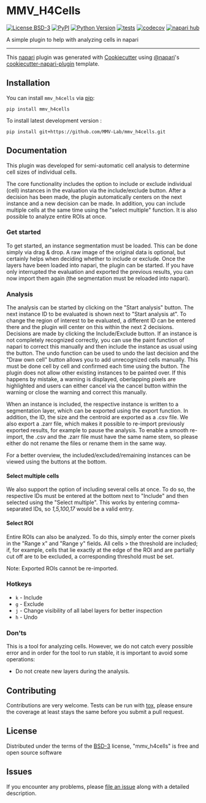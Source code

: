 # MMV_H4Cells

[![License BSD-3](https://img.shields.io/pypi/l/mmv_h4cells.svg?color=green)](https://github.com/MMV-Lab/mmv_h4cells/raw/main/LICENSE)
[![PyPI](https://img.shields.io/pypi/v/mmv_h4cells.svg?color=green)](https://pypi.org/project/mmv_h4cells)
[![Python Version](https://img.shields.io/pypi/pyversions/mmv_h4cells.svg?color=green)](https://python.org)
[![tests](https://github.com/MMV-Lab/mmv_h4cells/workflows/tests/badge.svg)](https://github.com/MMV-Lab/mmv_h4cells/actions)
[![codecov](https://codecov.io/gh/MMV-Lab/mmv_h4cells/branch/main/graph/badge.svg)](https://codecov.io/gh/MMV-Lab/mmv_h4cells)
[![napari hub](https://img.shields.io/endpoint?url=https://api.napari-hub.org/shields/mmv_h4cells)](https://napari-hub.org/plugins/mmv_h4cells)

A simple plugin to help with analyzing cells in napari

----------------------------------

This [napari] plugin was generated with [Cookiecutter] using [@napari]'s [cookiecutter-napari-plugin] template.

<!--
Don't miss the full getting started guide to set up your new package:
https://github.com/napari/cookiecutter-napari-plugin#getting-started

and review the napari docs for plugin developers:
https://napari.org/stable/plugins/index.html
-->

## Installation

You can install `mmv_h4cells` via [pip]:

    pip install mmv_h4cells



To install latest development version :

    pip install git+https://github.com/MMV-Lab/mmv_h4cells.git


## Documentation

This plugin was developed for semi-automatic cell analysis to determine cell sizes of individual cells.

The core functionality includes the option to include or exclude individual (cell) instances in the evaluation via the include/exclude button. After a decision has been made, the plugin automatically centers on the next instance and a new decision can be made. In addition, you can include multiple cells at the same time using the "select multiple" function. It is also possible to analyze entire ROIs at once.
 
### Get started

To get started, an instance segmentation must be loaded. This can be done simply via drag & drop. A raw image of the original data is optional, but certainly helps when deciding whether to include or exclude.
Once the layers have been loaded into napari, the plugin can be started.
If you have only interrupted the evaluation and exported the previous results, you can now import them again (the segmentation must be reloaded into napari). 

### Analysis

The analysis can be started by clicking on the "Start analysis" button. The next instance ID to be evaluated is shown next to "Start analysis at". To change the region of interest to be evaluated, a different ID can be entered there and the plugin will center on this within the next 2 decisions. Decisions are made by clicking the Include/Exclude button. If an instance is not completely recognized correctly, you can use the paint function of napari to correct this manually and then include the instance as usual using the button. The undo function can be used to undo the last decision and the "Draw own cell" button allows you to add unrecognized cells manually. This must be done cell by cell and confirmed each time using the button. The plugin does not allow other existing instances to be painted over. If this happens by mistake, a warning is displayed, oberlapping pixels are highlighted and users can either cancel via the cancel button within the warning or close the warning and correct this manually. 

When an instance is included, the respective instance is written to a segmentation layer, which can be exported using the export function. In addition, the ID, the size and the centroid are exported as a .csv file. We also export a .zarr file, which makes it possible to re-import previously exported results, for example to pause the analysis. To enable a smooth re-import, the .csv and the .zarr file must have the same name stem, so please either do not rename the files or rename them in the same way. 

For a better overview, the included/excluded/remaining instances can be viewed using the buttons at the bottom.

#### Select multiple cells

We also support the option of including several cells at once. To do so, the respective IDs must be entered at the bottom next to "Include" and then selected using the "Select multiple". This works by entering comma-separated IDs, so *1,5,100,17* would be a valid entry.

#### Select ROI

Entire ROIs can also be analyzed. To do this, simply enter the corner pixels in the "Range x" and "Range y" fields. All cells > the threshold are included; if, for example, cells that lie exactly at the edge of the ROI and are partially cut off are to be excluded, a corresponding threshold must be set.

Note: Exported ROIs cannot be re-imported.

### Hotkeys

- `k` - Include
- `g` - Exclude
- `j` - Change visibility of all label layers for better inspection
- `h` - Undo

### Don'ts

This is a tool for analyzing cells. However, we do not catch every possible error and in order for the tool to run stable, it is important to avoid some operations:

- Do not create new layers during the analysis.

## Contributing

Contributions are very welcome. Tests can be run with [tox], please ensure
the coverage at least stays the same before you submit a pull request.

## License

Distributed under the terms of the [BSD-3] license,
"mmv_h4cells" is free and open source software

## Issues

If you encounter any problems, please [file an issue] along with a detailed description.

[napari]: https://github.com/napari/napari
[Cookiecutter]: https://github.com/audreyr/cookiecutter
[@napari]: https://github.com/napari
[MIT]: http://opensource.org/licenses/MIT
[BSD-3]: http://opensource.org/licenses/BSD-3-Clause
[GNU GPL v3.0]: http://www.gnu.org/licenses/gpl-3.0.txt
[GNU LGPL v3.0]: http://www.gnu.org/licenses/lgpl-3.0.txt
[Apache Software License 2.0]: http://www.apache.org/licenses/LICENSE-2.0
[Mozilla Public License 2.0]: https://www.mozilla.org/media/MPL/2.0/index.txt
[cookiecutter-napari-plugin]: https://github.com/napari/cookiecutter-napari-plugin

[file an issue]: https://github.com/MMV-Lab/mmv_h4cells/issues

[napari]: https://github.com/napari/napari
[tox]: https://tox.readthedocs.io/en/latest/
[pip]: https://pypi.org/project/pip/
[PyPI]: https://pypi.org/
